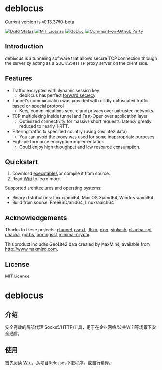 # deblocus

Current version is v0.13.3790-beta

[![Build Status](https://travis-ci.org/Lafeng/deblocus.svg?branch=master)](https://travis-ci.org/Lafeng/deblocus)
[![MIT License](https://img.shields.io/packagist/l/doctrine/orm.svg)](http://opensource.org/licenses/MIT)
[![GoDoc](https://godoc.org/github.com/Lafeng/deblocus?status.svg)](https://godoc.org/github.com/Lafeng/deblocus)
[![Comment-on-Github.Party](https://img.shields.io/badge/Comment%20on-Github.Party-yellow.svg)](https://github.party/item?id=46)

## Introduction

deblocus is a tunneling software that allows secure TCP connection through the server by acting as a SOCKS5/HTTP proxy server on the client side.

## Features

- Traffic encrypted with dynamic session key
	* deblocus has perfect [forward secrecy](https://en.wikipedia.org/wiki/Forward_secrecy).
- Tunnel's communication was provided with mildly obfuscated traffic based on special protocol
	* Keep communications secure and privacy over untrusted networks.
- TCP multiplexing inside tunnel and Fast-Open over application layer
	* Optimized connectivity for massive short requests, latency greatly reduced to nearly 1-RTT.
- Filtering traffic to specified country (using GeoLite2 data)
	* You can avoid the proxy was used for some inappropriate purposes.
- High-performance encryption implementation
	* Could enjoy high throughput and low resource consumption.

## Quickstart

1. Download [executables](https://github.com/Lafeng/deblocus/releases) or compile it from source.
2. Read [Wiki](https://github.com/Lafeng/deblocus/wiki) to learn more.

Supported architectures and operating systems: 

- Binary distributions: Linux/amd64, Mac OS X/amd64, Windows/amd64
- Build from source: FreeBSD/amd64, Linux/aarch64

## Acknowledgements

Thanks to these projects: [qtunnel](https://github.com/getqujing/qtunnel), [osext](https://bitbucket.org/kardianos/osext), [dhkx](https://github.com/monnand/dhkx), [glog](https://github.com/golang/glog), [siphash](https://github.com/dchest/siphash), [chacha-opt](https://github.com/floodyberry/chacha-opt), [chacha](https://github.com/romain-jacotin/ChaCha/), [golibs](https://github.com/cloudflare/golibs), [borringssl](https://boringssl.googlesource.com/boringssl/), [minimal-crypto](https://github.com/spance/minimal-crypto).

This product includes GeoLite2 data created by MaxMind, available from <http://www.maxmind.com>.

## License

[MIT License](https://github.com/Lafeng/deblocus/blob/master/LICENSE)


# deblocus

## 介绍

安全高效的局部代理(Socks5/HTTP)工具，用于在企业网络/公共WiFi等场景下安全通信。

## 使用

首先阅读 [Wiki](https://github.com/Lafeng/deblocus/wiki)，从项目Releases下载程序，或自行编译。
